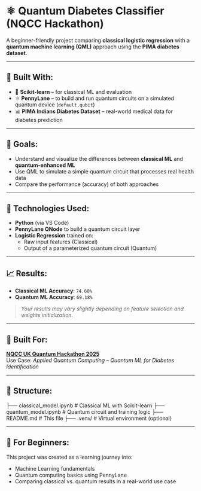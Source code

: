 # ⚛️ Quantum Diabetes Classifier (NQCC Hackathon)

A beginner-friendly project comparing **classical logistic regression** with a **quantum machine learning (QML)** approach using the **PIMA diabetes dataset**.

---

## 🔧 Built With:
- 🧠 **Scikit-learn** – for classical ML and evaluation
- ⚛️ **PennyLane** – to build and run quantum circuits on a simulated quantum device (`default.qubit`)
- 📊 **PIMA Indians Diabetes Dataset** – real-world medical data for diabetes prediction

---

## 🎯 Goals:
- Understand and visualize the differences between **classical ML** and **quantum-enhanced ML**
- Use QML to simulate a simple quantum circuit that processes real health data
- Compare the performance (accuracy) of both approaches

---

## 🧪 Technologies Used:
- **Python** (via VS Code)
- **PennyLane QNode** to build a quantum circuit layer
- **Logistic Regression** trained on:
  - Raw input features (Classical)
  - Output of a parameterized quantum circuit (Quantum)

---

## 📈 Results:
- **Classical ML Accuracy**: `74.68%`
- **Quantum ML Accuracy**: `69.18%`

> *Your results may vary slightly depending on feature selection and weights initialization.*

---

## 🚀 Built For:
**[NQCC UK Quantum Hackathon 2025](https://www.nqcc.ac.uk/)**  
Use Case: *Applied Quantum Computing – Quantum ML for Diabetes Identification*

---

## 📂 Structure:
├── classical_model.ipynb # Classical ML with Scikit-learn
├── quantum_model.ipynb # Quantum circuit and training logic
├── README.md # This file
├── .venv/ # Virtual environment (optional)

---

## 🧠 For Beginners:
This project was created as a learning journey into:
- Machine Learning fundamentals
- Quantum computing basics using PennyLane
- Comparing classical vs. quantum results in a real-world use case

